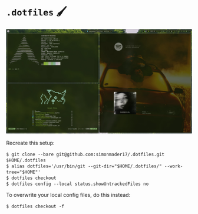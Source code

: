 # `.dotfiles` 🖌️

![Desktop Screenshot](images/screenshot.webp) 

Recreate this setup:

```
$ git clone --bare git@github.com:simonmader17/.dotfiles.git $HOME/.dotfiles
$ alias dotfiles='/usr/bin/git --git-dir="$HOME/.dotfiles/" --work-tree="$HOME"'
$ dotfiles checkout
$ dotfiles config --local status.showUntrackedFiles no
```

To overwrite your local config files, do this instead:

```
$ dotfiles checkout -f
```
